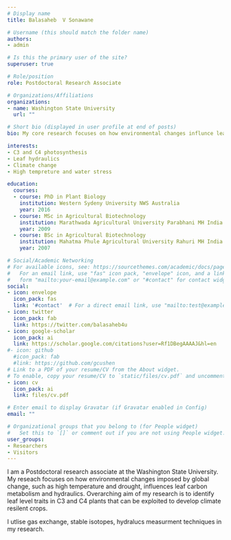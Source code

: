 ```yaml
---
# Display name
title: Balasaheb  V Sonawane

# Username (this should match the folder name)
authors:
- admin

# Is this the primary user of the site?
superuser: true

# Role/position
role: Postdoctoral Research Associate

# Organizations/Affiliations
organizations:
- name: Washington State University
  url: ""

# Short bio (displayed in user profile at end of posts)
bio: My core research focuses on how environmental changes influnce leaf carbon metabolism and hydraulics.

interests:
- C3 and C4 photosynthesis
- Leaf hydraulics
- Climate change
- High tempreture and water stress

education:
  courses:
  - course: PhD in Plant Biology
    institution: Western Sydeny University NWS Australia
    year: 2016
  - course: MSc in Agricultural Biotechnology
    institution: Marathwada Agricultural University Parabhani MH India
    year: 2009
  - course: BSc in Agricultural Biotechnology
    institution: Mahatma Phule Agricultural University Rahuri MH India
    year: 2007

# Social/Academic Networking
# For available icons, see: https://sourcethemes.com/academic/docs/page-builder/#icons
#   For an email link, use "fas" icon pack, "envelope" icon, and a link in the
#   form "mailto:your-email@example.com" or "#contact" for contact widget.
social:
- icon: envelope
  icon_pack: fas
  link: '#contact'  # For a direct email link, use "mailto:test@example.org".
- icon: twitter
  icon_pack: fab
  link: https://twitter.com/balasaheb4u
- icon: google-scholar
  icon_pack: ai
  link: https://scholar.google.com/citations?user=Rf1DBegAAAAJ&hl=en
#- icon: github
  #icon_pack: fab
  #link: https://github.com/gcushen
# Link to a PDF of your resume/CV from the About widget.
# To enable, copy your resume/CV to `static/files/cv.pdf` and uncomment the lines below.
- icon: cv
  icon_pack: ai
  link: files/cv.pdf

# Enter email to display Gravatar (if Gravatar enabled in Config)
email: ""

# Organizational groups that you belong to (for People widget)
#   Set this to `[]` or comment out if you are not using People widget.
user_groups:
- Researchers
- Visitors
---
```


I am a Postdoctoral research associate at the Washington State University. My reseach focuses on how environmental changes imposed by global change, such as high temperature and drought, influences leaf carbon metabolism and hydraulics. Overarching aim of my research is to identify leaf level traits in C3 and C4 plants that can be exploited to develop climate resilent crops.

I utlise gas exchange, stable isotopes, hydralucs measurment techniques in my research.
